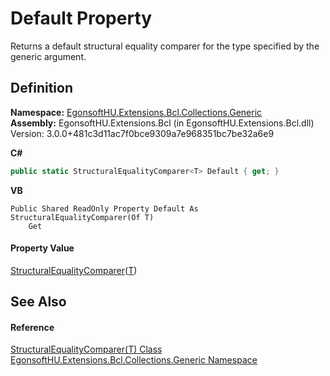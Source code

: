 # Default Property


Returns a default structural equality comparer for the type specified by the generic argument.



## Definition
**Namespace:** <a href="N_EgonsoftHU_Extensions_Bcl_Collections_Generic.md">EgonsoftHU.Extensions.Bcl.Collections.Generic</a>  
**Assembly:** EgonsoftHU.Extensions.Bcl (in EgonsoftHU.Extensions.Bcl.dll) Version: 3.0.0+481c3d11ac7f0bce9309a7e968351bc7be32a6e9

**C#**
``` C#
public static StructuralEqualityComparer<T> Default { get; }
```
**VB**
``` VB
Public Shared ReadOnly Property Default As StructuralEqualityComparer(Of T)
	Get
```



#### Property Value
<a href="T_EgonsoftHU_Extensions_Bcl_Collections_Generic_StructuralEqualityComparer_1.md">StructuralEqualityComparer</a>(<a href="T_EgonsoftHU_Extensions_Bcl_Collections_Generic_StructuralEqualityComparer_1.md">T</a>)

## See Also


#### Reference
<a href="T_EgonsoftHU_Extensions_Bcl_Collections_Generic_StructuralEqualityComparer_1.md">StructuralEqualityComparer(T) Class</a>  
<a href="N_EgonsoftHU_Extensions_Bcl_Collections_Generic.md">EgonsoftHU.Extensions.Bcl.Collections.Generic Namespace</a>  
